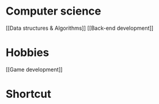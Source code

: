 # Computer science
[[Data structures & Algorithms]] 
[[Back-end development]]

# Hobbies
[[Game development]]

# Shortcut
